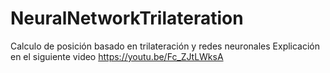 # NeuralNetworkTrilateration
Calculo de posición basado en trilateración y redes neuronales
Explicación en el siguiente video
https://youtu.be/Fc_ZJtLWksA 
